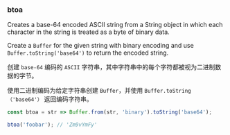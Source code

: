 ### btoa

Creates a base-64 encoded ASCII string from a String object in which each character in the string is treated as a byte of binary data.

Create a `Buffer` for the given string with binary encoding and use `Buffer.toString('base64')` to return the encoded string.


创建 `base-64` 编码的 `ASCII` 字符串，其中字符串中的每个字符都被视为二进制数据的字节。

使用二进制编码为给定字符串创建 `Buffer`，并使用 `Buffer.toString（'base64'）` 返回编码字符串。

```js
const btoa = str => Buffer.from(str, 'binary').toString('base64');
```

```js
btoa('foobar'); // 'Zm9vYmFy'
```
